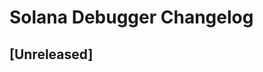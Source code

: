 <!-- Keep a Changelog guide -> https://keepachangelog.com -->

# Solana Debugger Changelog

## [Unreleased]